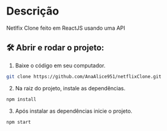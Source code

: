 # Descrição
Netlfix Clone feito em ReactJS usando uma API

## 🛠️ Abrir e rodar o projeto:

1. Baixe o código em seu computador.
```bash
git clone https://github.com/AnaAlice951/netflixClone.git
``` 
2. Na raiz do projeto, instale as dependências.
```bash
npm install
``` 
3. Após instalar as dependências inicie o projeto.
```bash
npm start
``` 

